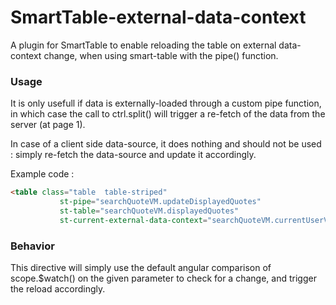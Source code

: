 # SmartTable-external-data-context
A plugin for SmartTable to enable reloading the table on external data-context change, when using smart-table with the pipe() function.

### Usage
It is only usefull if data is externally-loaded through a custom pipe function, in which case the call to ctrl.split() will trigger a re-fetch of the data from the server (at page 1).

In case of a client side data-source, it does nothing and should not be used : simply re-fetch the data-source and update it accordingly.

Example code :

```HTML
<table class="table  table-striped" 
           st-pipe="searchQuoteVM.updateDisplayedQuotes" 
           st-table="searchQuoteVM.displayedQuotes"
           st-current-external-data-context="searchQuoteVM.currentUserVM.currentUserRole">
```

### Behavior
This directive will simply use the default angular comparison of scope.$watch() on the given parameter to check for a change, and trigger the reload accordingly.

